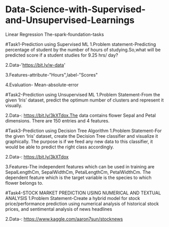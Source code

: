 # Data-Science-with-Supervised-and-Unsupervised-Learnings
Linear Regression 
The-spark-foundation-tasks

#Task1-Prediction using Supervised ML 1.Problem statement-Predicting percentage of student by the number of hours of studying.So,what will be predicted score if a student studies for 9.25 hrs/ day?

2.Data-'https://bit.ly/w-data'

3.Features-attribute-"Hours",label-"Scores"

4.Evaluation- Mean-absolute-error

#Task2-Prediction using Unsupervised ML 1.Problem Statement-From the given ‘Iris’ dataset, predict the optimum number of clusters and represent it visually.

2.Data-: https://bit.ly/3kXTdox.The data contains flower Sepal and Petal dimensions. There are 150 entries and 4 features.

#Task3-Prediction using Decision Tree Algorithm 1.Problem Statement-For the given ‘Iris’ dataset, create the Decision Tree classifier and visualize it graphically. The purpose is if we feed any new data to this classifier, it would be able to predict the right class accordingly.

2.Data-: https://bit.ly/3kXTdox

3.Features-The independent features which can be used in training are SepalLengthCm, SepalWidthCm, PetalLengthCm, PetalWidthCm. The dependent feature which is the target variable is the species to which flower belongs to.

#Task4-STOCK MARKET PREDICTION USING NUMERICAL AND TEXTUAL ANALYSIS 1.Problem Statement-Create a hybrid model for stock price/performance prediction using numerical analysis of historical stock prices, and sentimental analysis of news headlines

2.Data-: https://www.kaggle.com/aaron7sun/stocknews
